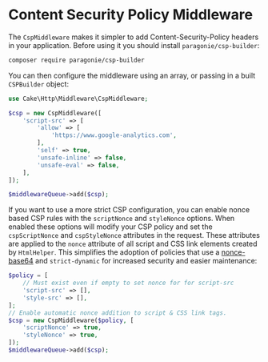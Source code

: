 # Content Security Policy Middleware

The `CspMiddleware` makes it simpler to add Content-Security-Policy headers in
your application. Before using it you should install `paragonie/csp-builder`:

``` bash
composer require paragonie/csp-builder
```

You can then configure the middleware using an array, or passing in a built
`CSPBuilder` object:

``` php
use Cake\Http\Middleware\CspMiddleware;

$csp = new CspMiddleware([
    'script-src' => [
        'allow' => [
            'https://www.google-analytics.com',
        ],
        'self' => true,
        'unsafe-inline' => false,
        'unsafe-eval' => false,
    ],
]);

$middlewareQueue->add($csp);
```

If you want to use a more strict CSP configuration, you can enable nonce based
CSP rules with the `scriptNonce` and `styleNonce` options. When enabled
these options will modify your CSP policy and set the `cspScriptNonce` and
`cspStyleNonce` attributes in the request. These attributes are applied to
the `nonce` attribute of all script and CSS link elements created by
`HtmlHelper`. This simplifies the adoption of policies that use
a [nonce-base64](https://developer.mozilla.org/en-US/docs/Web/HTTP/Headers/Content-Security-Policy/script-src)
and `strict-dynamic` for increased security and easier maintenance:

``` php
$policy = [
    // Must exist even if empty to set nonce for for script-src
    'script-src' => [],
    'style-src' => [],
];
// Enable automatic nonce addition to script & CSS link tags.
$csp = new CspMiddleware($policy, [
    'scriptNonce' => true,
    'styleNonce' => true,
]);
$middlewareQueue->add($csp);
```
